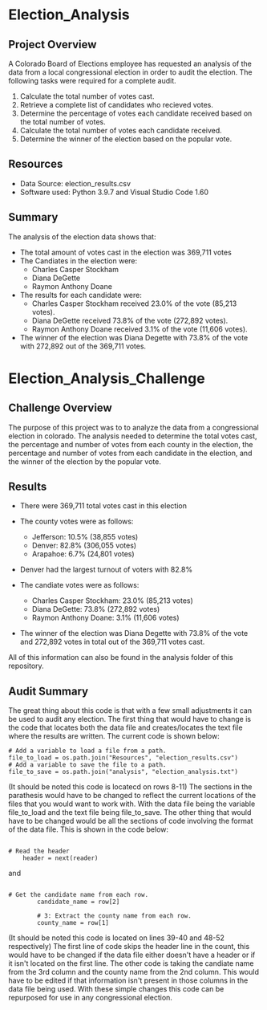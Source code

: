 # Election_Analysis

## Project Overview
A Colorado Board of Elections employee has requested an analysis of the data from a local congressional election in order to audit the election. The following tasks were required for a complete audit.

1. Calculate the total number of votes cast.
2. Retrieve a complete list of candidates who recieved votes.
3. Determine the percentage of votes each candidate received based on the total number of votes.
4. Calculate the total number of votes each candidate received.
5. Determine the winner of the election based on the popular vote.

## Resources
- Data Source: election_results.csv
- Software used: Python 3.9.7 and Visual Studio Code 1.60

## Summary
The analysis of the election data shows that:
- The total amount of votes cast in the election was 369,711 votes
- The Candiates in the election were:
   - Charles Casper Stockham
   - Diana DeGette
   - Raymon Anthony Doane
- The results for each candidate were:
   - Charles Casper Stockham received 23.0% of the vote (85,213 votes).
   - Diana DeGette received 73.8% of the vote (272,892 votes).
   - Raymon Anthony Doane received 3.1% of the vote (11,606 votes).
 - The winner of the election was Diana Degette with 73.8% of the vote with 272,892 out of the 369,711 votes.

# Election_Analysis_Challenge

## Challenge Overview
The purpose of this project was to to analyze the data from a congressional election in colorado. The analysis needed to determine the total votes cast, the percentage and number of votes from each county in the election, the percentage and number of votes from each candidate in the election, and the winner of the election by the popular vote.

## Results
- There were 369,711 total votes cast in this election
- The county votes were as follows:
    - Jefferson: 10.5% (38,855 votes)
    - Denver: 82.8% (306,055 votes)
    - Arapahoe: 6.7% (24,801 votes)
 - Denver had the largest turnout of voters with 82.8%
 - The candiate votes were as follows:
    - Charles Casper Stockham: 23.0% (85,213 votes)
    - Diana DeGette: 73.8% (272,892 votes)
    - Raymon Anthony Doane: 3.1% (11,606 votes)

 - The winner of the election was Diana Degette with 73.8% of the vote and 272,892 votes in total out of the 369,711 votes cast.

All of this information can also be found in the analysis folder of this repository.

## Audit Summary
The great thing about this code is that with a few small adjustments it can be used to audit any election. The first thing that would have to change is the code that locates both the data file and creates/locates the text file where the results are written. The current code is shown below:

```
# Add a variable to load a file from a path.
file_to_load = os.path.join("Resources", "election_results.csv")
# Add a variable to save the file to a path.
file_to_save = os.path.join("analysis", "election_analysis.txt")

```
(It should be noted this code is locatecd on rows 8-11)
The sections in the parathesis would have to be changed to reflect the current locations of the files that you would want to work with. With the data file being the variable file_to_load and the text file being file_to_save. The other thing that would have to be changed would be all the sections of code involving the format of the data file. This is shown in the code below:

```

# Read the header
    header = next(reader)

```
and

```

# Get the candidate name from each row.
        candidate_name = row[2]

        # 3: Extract the county name from each row.
        county_name = row[1]

```

(It should be noted this code is located on lines 39-40 and 48-52 respectively)
The first line of code skips the header line in the count, this would have to be changed if the data file either doesn't have a header or if it isn't located on the first line. The other code is taking the candiate name from the 3rd column and the county name from the 2nd column. This would have to be edited if that information isn't present in those columns in the data file being used. With these simple changes this code can be repurposed for use in any congressional election.
